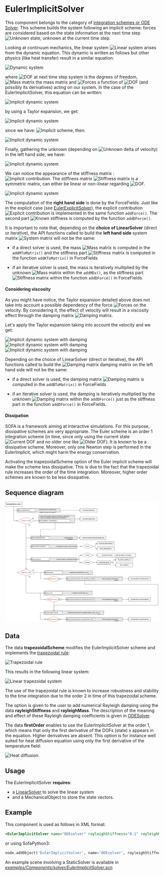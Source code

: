 EulerImplicitSolver  
===================

This component belongs to the category of [integration schemes or ODE Solver](https://www.sofa-framework.org/community/doc/main-principles/system-resolution/integration-schemes/). This scheme builds the system following an implicit scheme: forces are considered based on the state information at the next time step <img class="latex" src="https://latex.codecogs.com/png.latex?x(t+dt)" title="Unknown state"/>, unknown at the current time step.

Looking at continuum mechanics, the linear system <img class="latex" src="https://latex.codecogs.com/png.latex?\mathbf{A}x=b" title="Linear system" /> arises from the dynamic equation. This dynamic is written as follows but other physics (like heat transfer) result in a similar equation:

<img class="latex" src="https://latex.codecogs.com/png.latex?\mathbf{M}\Delta%20v=dt\left(f(x,t)\right)" title="Dynamic system" />

where <img class="latex" src="https://latex.codecogs.com/png.latex?x" title="DOF at next time step system" /> is the degrees of freedom, <img class="latex" src="https://latex.codecogs.com/png.latex?\mathbf{M}" title="Mass matrix" /> the mass matrix and <img class="latex" src="https://latex.codecogs.com/png.latex?f(x,t)" title="Forces" /> a function of <img class="latex" src="https://latex.codecogs.com/png.latex?x" title="DOF" /> (and possibly its derivatives) acting on our system. In the case of the EulerImplicitSolver, this equation can be written: 

<img class="latex" src="https://latex.codecogs.com/png.latex?\mathbf{M}%20\Delta%20v=dt%20\cdot%20f(x(t+dt))" title="Implicit dynamic system" />

by using a Taylor expansion, we get:

<img class="latex" src="https://latex.codecogs.com/png.latex?\mathbf{M}%20\Delta%20v=dt%20\cdot%20\left(%20f(x(t))+\cdot%20\frac{\partial%20f}{\partial%20x}%20\Delta%20x%20\right)" title="Implicit dynamic system" />

since we have: <img class="latex" src="https://latex.codecogs.com/png.latex?\Delta%20x=dt(v(t)+\Delta%20v)" title="Implicit scheme" />, then:

<img class="latex" src="https://latex.codecogs.com/png.latex?\mathbf{M}\Delta%20v=dt\cdot%20\left(%20f(x(t))+dt\cdot%20\frac{\partial%20f}{\partial%20x}v(t)+dt\cdot%20\frac{\partial%20f}{\partial%20x}%20\Delta%20v%20\right)" title="Implicit dynamic system" />

Finally, gathering the unknown (depending on <img class="latex" src="https://latex.codecogs.com/png.latex?\Delta%20v" title="Unknown delta of velocity" />) in the left hand side, we have:

<img class="latex" src="https://latex.codecogs.com/png.latex?\left(%20\mathbf{M}-dt^2%20\cdot%20\frac{\partial%20f}{\partial%20x}%20\right)%20\Delta%20v=dt\cdot%20f(x(t))+dt^2\cdot%20\frac{\partial%20f}{\partial%20x}v(t)" title="Implicit dynamic system" />

We can notice the appearance of the stiffness matrix : <img class="latex" src="https://latex.codecogs.com/png.latex?\mathbf{K}_{ij}=\textstyle\frac{\partial%20f_i}{\partial%20x_j}" title="Implicit contribution" />. The stiffness matrix <img class="latex" src="https://latex.codecogs.com/png.latex?\mathbf{K}" title="Stiffness matrix" /> is a symmetric matrix, can either be linear or non-linear regarding <img class="latex" src="https://latex.codecogs.com/png.latex?x" title="DOF" />.

<img class="latex" src="https://latex.codecogs.com/png.latex?\left(%20\mathbf{M}-dt^2%20\cdot%20\mathbf{K}%20\right)%20\Delta%20v=dt\cdot%20f(x(t))+dt^2\cdot%20\mathbf{K}v(t)" title="Implicit dynamic system" />

The computation of the **right hand side** is done by the ForceFields. Just like in the explicit case (see [EulerExplicitSolver](https://www.sofa-framework.org/community/doc/using-sofa/components/odesolver/eulerexplicitsolver/)), the explicit contribution <img class="latex" src="https://latex.codecogs.com/png.latex?dt\left(f(x(t))\right)" title="Explicit contribution" /> is implemented in the same function `addForce()`. The second part <img class="latex" src="https://latex.codecogs.com/png.latex?dt^2\cdot%20\frac{\partial%20f}{\partial%20x}v(t)" title="Known stiffness" /> is computed by the function `addDForce()`.

It is important to note that, depending on the **choice of LinearSolver** (direct or iterative), the API functions called to build the **left hand side** system matrix <img class="latex" src="https://latex.codecogs.com/png.latex?\mathbf{A}=\left(%20M-dt^2%20\cdot%20\frac{\partial%20f}{\partial%20x}%20\right)" title="System matrix" /> will not be the same:

  - if a direct solver is used, the mass <img class="latex" src="https://latex.codecogs.com/png.latex?\mathbf{M}" title="Mass matrix" /> is computed in the `addMToMatrix()` and the stiffness part <img class="latex" src="https://latex.codecogs.com/png.latex?-dt^2%20\cdot%20\frac{\partial%20f}{\partial%20x}" title="Stiffness matrix" /> is computed in the function `addKToMatrix()` in ForceFields

  - if an iterative solver is used, the mass is iteratively multiplied by the unknown <img class="latex" src="https://latex.codecogs.com/png.latex?\mathbf{M}%20\Delta%20v" title="Mass matrix" /> within the `addMDx()`, as the stiffness part <img class="latex" src="https://latex.codecogs.com/png.latex?-dt^2%20\cdot%20\frac{\partial%20f}{\partial%20x}%20\Delta%20v" title="Stiffness matrix" /> within the function `addDForce()` in ForceFields.


#### Considering viscosity


As you might have notice, the Taylor expansion detailed above does not take into account a possible dependency of the force  <img class="latex" src="https://latex.codecogs.com/png.latex?f(x,t)" title="Forces" /> on the velocity. By considering it, the effect of velocity will result in a viscosity effect through the damping matrix <img class="latex" src="https://latex.codecogs.com/png.latex?\mathbf{B}" title="Damping matrix" />.

Let's apply the Taylor expansion taking into account the velocity and we get:

<img class="latex" src="https://latex.codecogs.com/png.latex?\mathbf{M}%20\Delta%20v=dt%20\cdot%20\left(%20f(x(t), v(t))+\cdot%20\frac{\partial%20f}{\partial%20x}%20\Delta%20x+\cdot%20\frac{\partial%20f}{\partial%20v}%20\Delta%20v%20\right)" title="Implicit dynamic system with damping" />

<img class="latex" src="https://latex.codecogs.com/png.latex?\left(%20\mathbf{M}-dt%20\cdot%20\frac{\partial%20f}{\partial%20v}-dt^2%20\cdot%20\frac{\partial%20f}{\partial%20x}%20\right)%20\Delta%20v=dt\cdot%20f(x(t),v(t))+dt^2\cdot%20\frac{\partial%20f}{\partial%20x}v(t)" title="Implicit dynamic system with damping" />

<img class="latex" src="https://latex.codecogs.com/png.latex?\left(%20\mathbf{M}-dt%20\cdot%20\mathbf{B}-dt^2%20\cdot%20\mathbf{K}%20\right)%20\Delta%20v=dt\cdot%20f(x(t),v(t))+dt^2\cdot%20\mathbf{K}v(t)" title="Implicit dynamic system with damping" />

Depending on the choice of LinearSolver (direct or iterative), the API functions called to build the <img class="latex" src="https://latex.codecogs.com/png.latex?\mathbf{B}" title="Damping matrix" /> damping matrix on the left hand side will not be the same:

  - if a direct solver is used, the damping matrix <img class="latex" src="https://latex.codecogs.com/png.latex?\mathbf{B}" title="Damping matrix" /> is computed in the `addBToMatrix()` in ForceFields

  - if an iterative solver is used, the damping is iteratively multiplied by the unknown <img class="latex" src="https://latex.codecogs.com/png.latex?\mathbf{B}%20\Delta%20v" title="Damping matrix" /> within the `addDForce()` just as the stiffness part in the function `addDForce()` in ForceFields.



#### Dissipation

SOFA is a framework aiming at interactive simulations. For this purpose, dissipative schemes are very appropriate. The Euler scheme is an order 1 integration scheme (in time, since only using the current state <img class="latex" src="https://latex.codecogs.com/png.latex?x(t)" title="Current DOF" /> and no older one like <img class="latex" src="https://latex.codecogs.com/png.latex?x(t-dt)" title="Older DOF" />). It is known to be a dissipative scheme. Moreover, only one Newton step is performed in the EulerImplicit, which might harm the energy conservation.

Activating the trapezoidalScheme option of the Euler implicit scheme will make the scheme less dissipative. This is due to the fact that the trapezoidal rule increases the order of the time integration. Moreover, higher order schemes are known to be less dissipative.



Sequence diagram
----------------

<a href="https://github.com/sofa-framework/doc/blob/master/images/integrationscheme/EulerImplicitSolver.png?raw=true"><img src="https://github.com/sofa-framework/doc/blob/master/images/integrationscheme/EulerImplicitSolver.png?raw=true" title="Flow diagram for the EulerImplicitSolver"/></a>


Data  
----

The data **trapezoidalScheme** modifies the EulerImplicitSolver scheme and implements the [trapezoidal rule](https://en.wikipedia.org/wiki/Trapezoidal_rule):

<img class="latex" src="https://latex.codecogs.com/png.latex?y_{n+1}-y_n=\frac{dt}{2}(f(y_{n+1})+f(y_n))" title="Trapezoidal rule" />

This results in the following linear system:

<img class="latex" src="https://latex.codecogs.com/png.latex?\left(%20\mathbf{M}-\frac{dt^2}{2}%20\frac{\partial%20f}{\partial%20x}\right)%20\Delta%20v=dt\cdot%20f(x(t))+\frac{dt^2}{2}\cdot%20\frac{\partial%20f}{\partial%20x}v(t)" title="Linear trapezoidal system" />

The use of the trapezoidal rule is known to increase robustness and stability to the time integration due to the order 2 in time of this trapezoidal scheme.

The option is given to the user to add numerical Rayleigh damping using the data **rayleighStiffness** and **rayleighMass**. The description of the meaning and effect of these Rayleigh damping coefficients is given in [ODESolver](https://www.sofa-framework.org/community/doc/main-principles/system-resolution/integration-schemes/#rayleigh-damping).

The data **firstOrder** enables to use the EulerImplicitSolver at the order 1, which means that only the first derivative of the DOFs (state) x appears in the equation. Higher derivatives are absent. This option is for instance well suited for heat diffusion equation using only the first derivative of the temperature field:

<img class="latex" src="https://latex.codecogs.com/png.latex?M\frac{\partial%20T}{\partial%20t}=\Delta%20T" title="Heat diffusion" />.



Usage  
-----  

The EulerImplicitSolver **requires**:

- a [LinearSolver](https://www.sofa-framework.org/community/doc/main-principles/system-resolution/linear-solvers/) to solve the linear system
- and a MechanicalObject to store the state vectors.


 
Example  
-------  
 
This component is used as follows in XML format:  
 
``` xml  
<EulerImplicitSolver name="ODEsolver" rayleighStiffness="0.1" rayleighMass="0.1" />
```  
 
or using SofaPython3:  
 
``` python  
node.addObject('EulerImplicitSolver', name='ODEsolver', rayleighStiffness='0.1' rayleighMass='0.1')  
```  
 
An example scene involving a StaticSolver is available in [*examples/Components/solver/EulerImplicitSolver.scn*](https://github.com/sofa-framework/sofa/blob/master/examples/Components/solver/EulerImplicitSolver.scn)